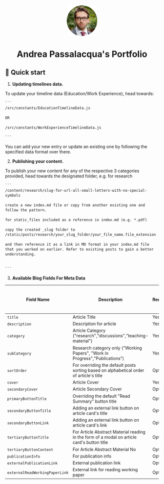<p align="center">
  <a href="https://www.apassalacqua.net">
    <img alt="Andrea Passalacqua" src="./src/images/profile-pic-circle.png" width="100" />
  </a>
</p>
<h1 align="center">
Andrea Passalacqua's Portfolio
</h1>

## 🚀 Quick start

1.  **Updating timelines data.**

To update your timeline data (Education/Work Experience), head towards:

    ```
    /src/constants/EducationTimelineData.js

    OR

    /src/constants/WorkExperienceTimelineData.js

    ```

You can add your new entry or update an existing one by following the specified data format over there.

2.  **Publishing your content.**

To publish your new content for any of the respective 3 categories provided, head towards the designated folder, e.g. for research

    ```
    /content/research/slug-for-url-all-small-letters-with-no-special-symbols

    create a new index.md file or copy from another existing one and follow the pattern.

    for static_files included as a reference in index.md (e.g. *.pdf)

    copy the created _slug folder to /static/posts/research/your_slug_folder/your_file_name.file_extension

    and then reference it as a link in MD format in your index.md file that you worked on earlier. Refer to existing posts to gain a better understanding.


    ```

3. **Available Blog Fields For Meta Data**

| Field Name                     | Description                                                                                 | Required | Used in SEO | Used in Card | Used in Article Details Page |
| ------------------------------ | ------------------------------------------------------------------------------------------- | -------- | ----------- | ------------ | ---------------------------- |
| `title`                        | Article Title                                                                               | Yes      | Yes         | Yes          | Yes                          |
| `description`                  | Description for article                                                                     | Yes      | Yes         | Yes          | Yes                          |
| `category`                     | Article Category ("research","discussions","teaching-material")                             | Yes      | No          | Yes          | No                           |
| `subCategory`                  | Research category only ("Working Papers", "Work in Progress","Publications")                | Yes      | No          | Yes          | No                           |
| `sortOrder`                    | For overriding the default posts sorting based on alphabetical order of article's title     | Optional | No          | Yes          | No                           |
| `cover`                        | Article Cover                                                                               | Yes      | Yes         | Yes          | Yes                          |
| `secondaryCover`               | Article Secondary Cover                                                                     | Optional | No          | No           | Yes                          |
| `primaryButtonTitle`           | Overriding the default "Read Summary" button title                                          | Optional | No          | Yes          | No                           |
| `secondaryButtonTitle`         | Adding an external link button on article card's title                                      | Optional | No          | Yes          | No                           |
| `secondaryButtonLink`          | Adding an external link button on article card's link                                       | Optional | No          | Yes          | No                           |
| `tertiaryButtonTitle`          | For Article Abstract Material reading in the form of a modal on article card's button title | Optional | No          | Yes          | No                           |
| `tertiaryButtonContent`        | For Article Abstract Material No                                                            | Optional | No          | Yes          | Yes                          |
| `publicationInfo`              | For publication info                                                                        | Optional | No          | No           | Yes                          |
| `externalPublicationLink`      | External publication link                                                                   | Optional | No          | No           | Yes                          |
| `externalReadWorkingPaperLink` | External link for reading working paper                                                     | Optional | No          | No           | Yes                          |
